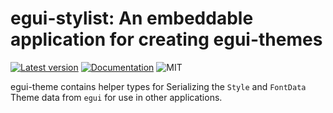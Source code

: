 # egui-stylist: An embeddable application for creating egui-themes
[![Latest version](https://img.shields.io/crates/v/egui-stylist.svg)](https://crates.io/crates/egui-stylist)
[![Documentation](https://docs.rs/egui-stylist/badge.svg)](https://docs.rs/egui-stylist)
![MIT](https://img.shields.io/badge/license-MIT-blue.svg)

egui-theme contains helper types for Serializing the `Style` and `FontData` Theme data from `egui` for use in other applications.